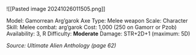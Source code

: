 ![[Pasted image 20241026011505.png]]

Model: Gamorrean Arg’garok Axe
Type: Melee weapon
Scale: Character
Skill: Melee combat: arg’garok
Cost: 1,000 (250 on Gamorr or Pzob)
Availability: 3, R
Difficulty: **Moderate**
Damage: STR+2D+1 (maximum: 5D)

*Source: Ultimate Alien Anthology (page 62)*

